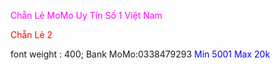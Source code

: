 <font color="fuchsia">Chẵn Lẻ MoMo Uy Tín Số 1 Việt Nam
</font>



<font color="red"> Chẵn Lẻ 2</font>


font weight : 400; Bank MoMo:0338479293
<font color="blue">Min 5001 Max 20k</font>



